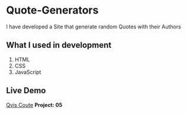 # Quote-Generators
I have developed a Site that generate random Quotes with their Authors 
## What I used in development
1. HTML
2. CSS
3. JavaScript
## Live Demo
[Qvis Coute](https://qvis-quote-generator.netlify.app)
**Project: 05**
